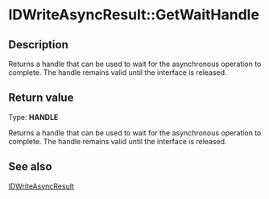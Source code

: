 # IDWriteAsyncResult::GetWaitHandle

## Description

Returns a handle that can be used to wait for the asynchronous operation to complete. The handle remains valid until the interface is released.

## Return value

Type: **HANDLE**

Returns a handle that can be used to wait for the asynchronous operation to complete. The handle remains valid until the interface is released.

## See also

[IDWriteAsyncResult](https://learn.microsoft.com/windows/win32/api/dwrite_3/nn-dwrite_3-idwriteasyncresult)
